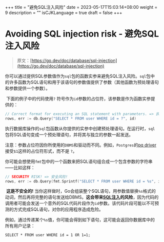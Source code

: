 +++
title = "避免SQL注入风险"
date = 2023-05-17T15:03:14+08:00
weight = 9
description = ""
isCJKLanguage = true
draft = false
+++
# Avoiding SQL injection risk - 避免SQL注入风险

> 原文：[https://go.dev/doc/database/sql-injection](https://go.dev/doc/database/sql-injection)

​	你可以通过提供SQL参数值作为`sql`包的函数实参来避免SQL注入风险。`sql`包中的许多函数为SQL语句和用于该语句的参数值提供了参数（其他函数为预处理语句和参数提供一个参数）。

​	下面的例子中的代码使用`?` 符号作为`id`参数的占位符，该参数是作为函数实参提供的：

```go linenums="1"
// Correct format for executing an SQL statement with parameters. => 执行带参数的SQL语句的正确格式。
rows, err := db.Query("SELECT * FROM user WHERE id = ?", id)
```

​	执行数据库操作的`sql`包函数从你提供的实参中创建预处理语句。在运行时，`sql`包将SQL语句变成一个预处理语句，并将其与独立的参数一起发送。

注意：参数占位符因你所使用的`DBMS`和驱动而不同。例如，`Postgres`的[pq driver](https://pkg.go.dev/github.com/lib/pq)接受`$1`这样的占位符形式，而不是 `?`。

​	你可能会想使用`fmt`包中的一个函数来把SQL语句组合成一个包含参数的字符串——比如这样：

```go linenums="1"
// SECURITY RISK! => 安全风险!
rows, err := db.Query(fmt.Sprintf("SELECT * FROM user WHERE id = %s", id))
```

​	**这是不安全的!** 当你这样做时，Go会组装整个SQL语句，用参数值替换`%s`格式的动词，然后再将完整的语句发送给DBMS。**这会带来[SQL注入](https://en.wikipedia.org/wiki/SQL_injection)的风险**，因为代码的调用者可能会发送一个意外的SQL代码片段作为`id`参数。该代码片段可能以不可预测的方式完成SQL语句，对你的应用程序造成危险。

​	例如，通过传递某个`%s`值，你可能会得到如下语句，这可能会返回你数据库中的所有用户记录：

```mysql
SELECT * FROM user WHERE id = 1 OR 1=1;
```